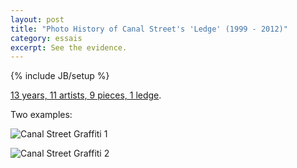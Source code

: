 ```yaml
---
layout: post
title: "Photo History of Canal Street's 'Ledge' (1999 - 2012)"
category: essais
excerpt: See the evidence.   
---
```

{% include JB/setup %}

[13 years, 11 artists, 9 pieces, 1 ledge](http://www.12ozprophet.com/index.php/news/history-of-the-spot-canal-street-ledge).  

Two examples:  

![Canal Street Graffiti 1](http://www.vincentbarr.com/assets/images/canal-street-graffiti.jpeg)  

![Canal Street Graffiti 2](http://www.vincentbarr.com/assets/images/canal-street-graffiti-2.jpeg)  

<a href="https://plus.google.com/+VincentBarr0?rel=author"></a>